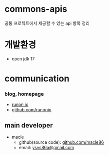 # commons-apis
공통 프로젝트에서 제공할 수 있는 api 항목 정리

# 개발환경
-   open jdk 17

# communication
### blog, homepage
- [runon.io](https://runon.io)
- [github.com/runonio](https://github.com/runonio)

## main developer
- macle
  - github(source code): [github.com/macle86](https://github.com/macle86)
  - email: ysys86a@gmail.com